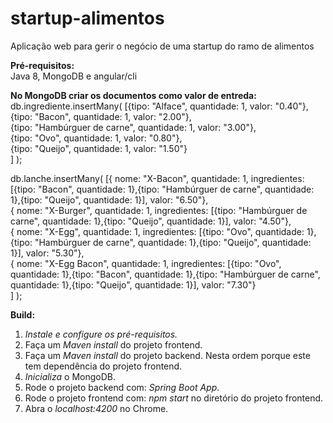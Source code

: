 # startup-alimentos
Aplicação web para gerir o negócio de uma startup do ramo de alimentos

**Pré-requisitos:** <br/>
Java 8, MongoDB e angular/cli

**No MongoDB criar os documentos como valor de entreda:**<br/>
db.ingrediente.insertMany( [{tipo: "Alface", quantidade: 1, valor: "0.40"},<br/>
{tipo: "Bacon", quantidade: 1, valor: "2.00"},<br/>
{tipo: "Hambúrguer de carne", quantidade: 1, valor: "3.00"},<br/>
{tipo: "Ovo", quantidade: 1, valor: "0.80"},<br/>
{tipo: "Queijo", quantidade: 1, valor: "1.50"}<br/>
] );

db.lanche.insertMany( [{ nome: "X-Bacon", quantidade: 1, ingredientes: [{tipo: "Bacon", quantidade: 1},{tipo: "Hambúrguer de carne", quantidade: 1},{tipo: "Queijo", quantidade: 1}], valor: "6.50"},<br/>
{ nome: "X-Burger", quantidade: 1, ingredientes: [{tipo: "Hambúrguer de carne", quantidade: 1},{tipo: "Queijo", quantidade: 1}], valor: "4.50"},<br/>
{ nome: "X-Egg", quantidade: 1, ingredientes: [{tipo: "Ovo", quantidade: 1},{tipo: "Hambúrguer de carne", quantidade: 1},{tipo: "Queijo", quantidade: 1}], valor: "5.30"},<br/>
{ nome: "X-Egg Bacon", quantidade: 1, ingredientes: [{tipo: "Ovo", quantidade: 1},{tipo: "Bacon", quantidade: 1},{tipo: "Hambúrguer de carne", quantidade: 1},{tipo: "Queijo", quantidade: 1}], valor: "7.30"}<br/>
] );

**Build:**
1. *Instale e configure os pré-requisitos.*<br/>
2. Faça um *Maven install* do projeto frontend.<br/>
3. Faça um *Maven install* do projeto backend. Nesta ordem porque este tem dependência do projeto frontend.<br/>
4. *Inicializa* o MongoDB.<br/>
5. Rode o projeto backend com: *Spring Boot App*.<br/>
6. Rode o projeto frontend com: *npm start* no diretório do projeto frontend. <br/>
7. Abra o *localhost:4200* no Chrome.
